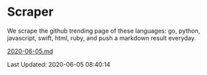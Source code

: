 # Scraper

We scrape the github trending page of these languages: go, python, javascript, swift, html, ruby, and push a markdown result everyday.

[2020-06-05.md](https://github.com/henson/Scraper/blob/master/2020-06-05.md)

Last Updated: 2020-06-05 08:40:14